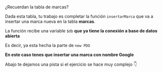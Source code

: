 ¿Recuerdan la tabla de marcas?

<div
  class='mu-erd'
  data-entities='{
    "marcas": {
      "id": {
        "type": "Integer",
        "pk": true
      },
      "nombre": {
        "type": "Text"
      }
    }
  }'>
</div>

Dada esta tabla, tu trabajo es completar la función `insertarMarca` que va a insertar una marca nueva en la tabla **marcas**. 

La función recibe una variable `$db` **que ya tiene la conexión a base de datos abierta**

Es decir, ya esta hecha la parte de `new PDO`

**En este caso tenes que insertar una marca con nombre Google**

Abajo te dejamos una pista si el ejercicio se hace muy complejo :point_down:
